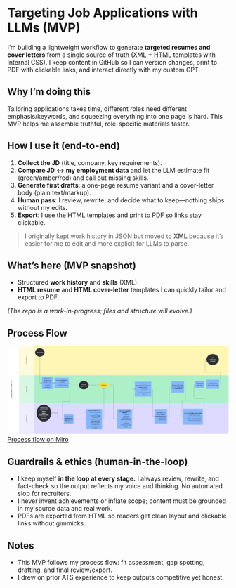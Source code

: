 # Targeting Job Applications with LLMs (MVP)

I’m building a lightweight workflow to generate **targeted resumes and cover letters** from a single source of truth (XML + HTML templates with Internal CSS). I keep content in GitHub so I can version changes, print to PDF with clickable links, and interact directly with my custom GPT.

## Why I’m doing this

Tailoring applications takes time, different roles need different emphasis/keywords, and squeezing everything into one page is hard. This MVP helps me assemble truthful, role-specific materials faster.

## How I use it (end-to-end)

1. **Collect the JD** (title, company, key requirements).
2. **Compare JD ↔ my employment data** and let the LLM estimate fit (green/amber/red) and call out missing skills.
3. **Generate first drafts**: a one-page resume variant and a cover-letter body (plain text/markup).
4. **Human pass**: I review, rewrite, and decide what to keep—nothing ships without my edits.
5. **Export**: I use the HTML templates and print to PDF so links stay clickable.

> I originally kept work history in JSON but moved to **XML** because it’s easier for me to edit and more explicit for LLMs to parse.

## What’s here (MVP snapshot)

- Structured **work history** and **skills** (XML).
- **HTML resume** and **HTML cover-letter** templates I can quickly tailor and export to PDF.

*(The repo is a work-in-progress; files and structure will evolve.)*

## Process Flow
![A screenshot of process flow in MVP](images/ProcessFlowMVP.jpg)
[Process flow on Miro](https://miro.com/app/board/uXjVJGAOjGw=/?share_link_id=19281139838)


## Guardrails & ethics (human-in-the-loop)
- I keep myself **in the loop at every stage.** I always review, rewrite, and fact-check so the output reflects my voice and thinking. No automated slop for recruiters.
- I never invent achievements or inflate scope; content must be grounded in my source data and real work.
- PDFs are exported from HTML so readers get clean layout and clickable links without gimmicks.

## Notes

- This MVP follows my process flow: fit assessment, gap spotting, drafting, and final review/export.
- I drew on prior ATS experience to keep outputs competitive yet honest.
